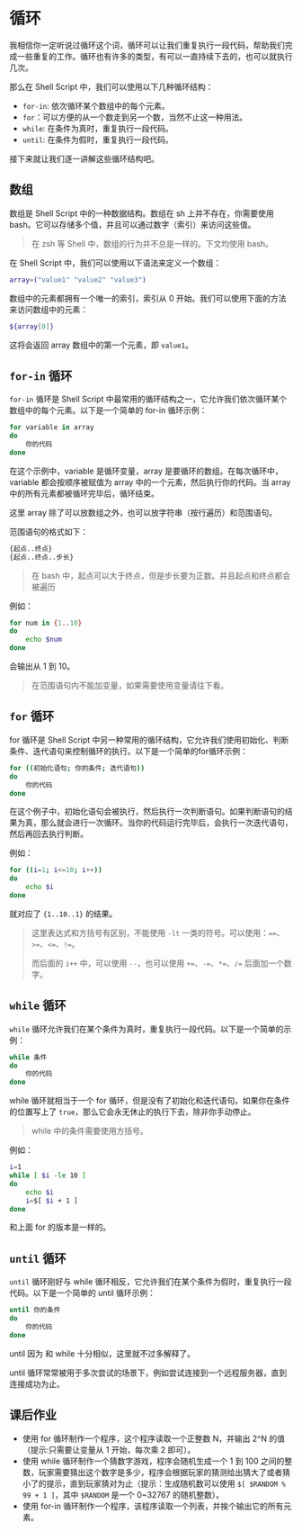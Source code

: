 # 循环

我相信你一定听说过循环这个词，循环可以让我们重复执行一段代码，帮助我们完成一些重复的工作。循环也有许多的类型，有可以一直持续下去的，也可以就执行几次。

那么在 Shell Script 中，我们可以使用以下几种循环结构：

- `for-in`: 依次循环某个数组中的每个元素。
- `for`：可以方便的从一个数走到另一个数，当然不止这一种用法。
- `while`: 在条件为真时，重复执行一段代码。
- `until`: 在条件为假时，重复执行一段代码。

接下来就让我们逐一讲解这些循环结构吧。

## 数组

数组是 Shell Script 中的一种数据结构。数组在 sh 上并不存在，你需要使用 bash。它可以存储多个值，并且可以通过数字（索引）来访问这些值。

> 在 zsh 等 Shell 中，数组的行为并不总是一样的。下文均使用 bash。

在 Shell Script 中，我们可以使用以下语法来定义一个数组：

```bash
array=("value1" "value2" "value3")
```

数组中的元素都拥有一个唯一的索引，索引从 0 开始。我们可以使用下面的方法来访问数组中的元素：

```bash
${array[0]}
```

这将会返回 array 数组中的第一个元素，即 `value1`。

## `for-in` 循环

`for-in` 循环是 Shell Script 中最常用的循环结构之一，它允许我们依次循环某个数组中的每个元素。以下是一个简单的 for-in 循环示例：

```bash
for variable in array
do
    你的代码
done
```

在这个示例中，variable 是循环变量，array 是要循环的数组。在每次循环中，variable 都会按顺序被赋值为 array 中的一个元素，然后执行你的代码。当 array 中的所有元素都被循环完毕后，循环结束。

这里 array 除了可以放数组之外，也可以放字符串（按行遍历）和范围语句。

范围语句的格式如下：

```bash
{起点..终点}
{起点..终点..步长}
```

> 在 bash 中，起点可以大于终点，但是步长要为正数。并且起点和终点都会被遍历

例如：

```bash
for num in {1..10}
do
    echo $num
done
```

会输出从 1 到 10。

> 在范围语句内不能加变量，如果需要使用变量请往下看。

## `for` 循环

for 循环是 Shell Script 中另一种常用的循环结构，它允许我们使用初始化、判断条件、迭代语句来控制循环的执行。以下是一个简单的for循环示例：

```bash
for ((初始化语句; 你的条件; 迭代语句))
do
    你的代码
done
```

在这个例子中，初始化语句会被执行，然后执行一次判断语句。如果判断语句的结果为真，那么就会进行一次循环。当你的代码运行完毕后，会执行一次迭代语句，然后再回去执行判断。

例如：

```bash
for ((i=1; i<=10; i++))
do
    echo $i
done
```

就对应了 `{1..10..1}` 的结果。

> 这里表达式和方括号有区别，不能使用 `-lt` 一类的符号。可以使用：`==`、`>=`、`<=`、`!=`。
>
> 而后面的 `i++` 中，可以使用 `--`，也可以使用 `+=`、`-=`、`*=`、`/=` 后面加一个数字。

## `while` 循环

`while` 循环允许我们在某个条件为真时，重复执行一段代码。以下是一个简单的示例：

```bash
while 条件
do
    你的代码
done
```

while 循环就相当于一个 for 循环，但是没有了初始化和迭代语句。如果你在条件的位置写上了 `true`，那么它会永无休止的执行下去，除非你手动停止。

> while 中的条件需要使用方括号。

例如：

```bash
i=1
while [ $i -le 10 ]
do
    echo $i
    i=$[ $i + 1 ]
done
```

和上面 for 的版本是一样的。

## `until` 循环

`until` 循环刚好与 while 循环相反，它允许我们在某个条件为假时，重复执行一段代码。以下是一个简单的 until 循环示例：

```bash
until 你的条件
do
    你的代码
done
```

until 因为 和 while 十分相似，这里就不过多解释了。

until 循环常常被用于多次尝试的场景下，例如尝试连接到一个远程服务器，直到连接成功为止。

## 课后作业

- 使用 for 循环制作一个程序，这个程序读取一个正整数 N，并输出 2^N 的值（提示:只需要让变量从 1 开始，每次乘 2 即可）。
- 使用 while 循环制作一个猜数字游戏，程序会随机生成一个 1 到 100 之间的整数，玩家需要猜出这个数字是多少，程序会根据玩家的猜测给出猜大了或者猜小了的提示，直到玩家猜对为止（提示：生成随机数可以使用 `$[ $RANDOM % 99 + 1 ]`，其中 `$RANDOM` 是一个 0~32767 的随机整数）。
- 使用 for-in 循环制作一个程序，该程序读取一个列表，并挨个输出它的所有元素。
